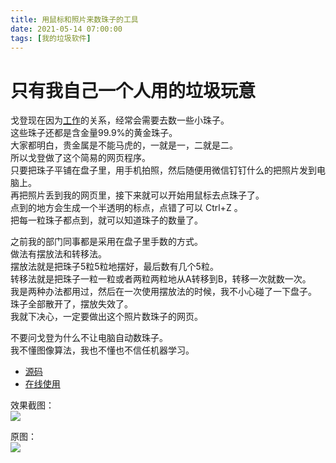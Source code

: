 ```yaml
---
title: 用鼠标和照片来数珠子的工具
date: 2021-05-14 07:00:00
tags: [我的垃圾软件]
---
```


# 只有我自己一个人用的垃圾玩意

戈登现在因为[工作](https://weibo.com/5977985000/K9aIJDdTU)的关系，经常会需要去数一些小珠子。  
这些珠子还都是含金量99.9%的黄金珠子。  
大家都明白，贵金属是不能马虎的，一就是一，二就是二。  
所以戈登做了这个简易的网页程序。  
只要把珠子平铺在盘子里，用手机拍照，然后随便用微信钉钉什么的把照片发到电脑上。  
再把照片丢到我的网页里，接下来就可以开始用鼠标去点珠子了。  
点到的地方会生成一个半透明的标点，点错了可以 Ctrl+Z 。   
把每一粒珠子都点到，就可以知道珠子的数量了。  

之前我的部门同事都是采用在盘子里手数的方式。   
做法有摆放法和转移法。    
摆放法就是把珠子5粒5粒地摆好，最后数有几个5粒。    
转移法就是把珠子一粒一粒或者两粒两粒地从A转移到B，转移一次就数一次。   
我是两种办法都用过，然后在一次使用摆放法的时候，我不小心碰了一下盘子。    
珠子全部散开了，摆放失效了。   
我就下决心，一定要做出这个照片数珠子的网页。   

不要问戈登为什么不让电脑自动数珠子。  
我不懂图像算法，我也不懂也不信任机器学习。  

- [源码](https://github.com/gordonwalkedby/pointcounter)   
- [在线使用](https://pct.walkedby.com/)   

效果截图：  
![](https://z3.ax1x.com/2021/05/12/gdJ5M4.png)   

原图：    
![](https://z3.ax1x.com/2021/05/12/gdJWGT.png)   



